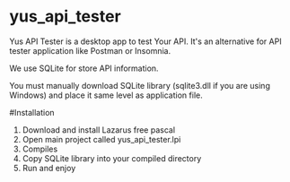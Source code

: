# yus_api_tester
Yus API Tester is a desktop app to test Your API. It's an alternative for API tester application like Postman or Insomnia.

We use SQLite for store API information.

You must manually download SQLite library (sqlite3.dll if you are using Windows) and place it same level as application file.

#Installation
1. Download and install Lazarus free pascal
2. Open main project called yus_api_tester.lpi
3. Compiles 
4. Copy SQLite library into your compiled directory
5. Run and enjoy
